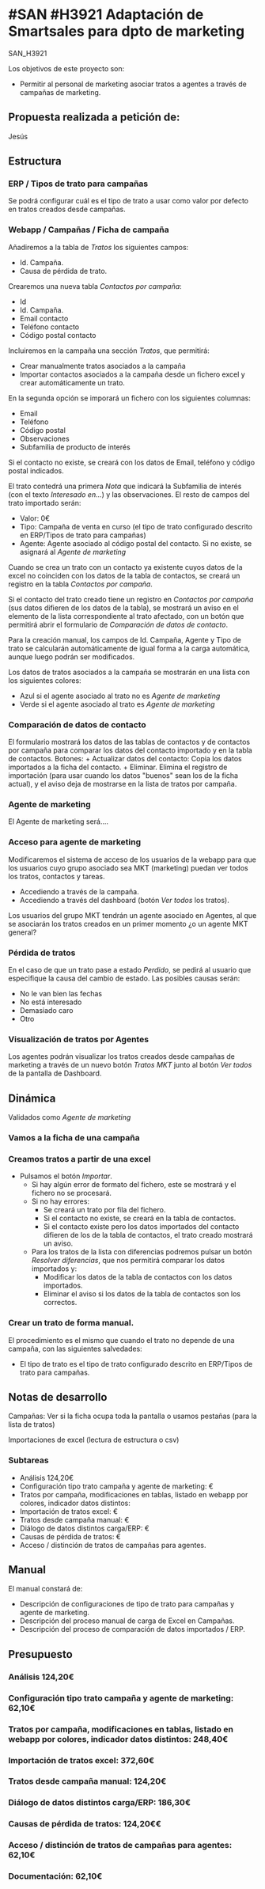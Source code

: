 # #SAN #H3921 Adaptación de Smartsales para dpto de marketing
SAN_H3921

Los objetivos de este proyecto son:
+ Permitir al personal de marketing asociar tratos a agentes a través de campañas de marketing.

## Propuesta realizada a petición de:
Jesús

## Estructura
### ERP / Tipos de trato para campañas
Se podrá configurar cuál es el tipo de trato a usar como valor por defecto en tratos creados desde campañas.

### Webapp / Campañas / Ficha de campaña
Añadiremos a la tabla de *Tratos* los siguientes campos:
+ Id. Campaña.
+ Causa de pérdida de trato.

Crearemos una nueva tabla *Contactos por campaña*:
+ Id
+ Id. Campaña.
+ Email contacto
+ Teléfono contacto
+ Código postal contacto

Incluiremos en la campaña una sección *Tratos*, que permitirá:
+ Crear manualmente tratos asociados a la campaña
+ Importar contactos asociados a la campaña desde un fichero excel y crear automáticamente un trato.

En la segunda opción se imporará un fichero con los siguientes columnas:
+ Email
+ Teléfono
+ Código postal
+ Observaciones
+ Subfamilia de producto de interés

Si el contacto no existe, se creará con los datos de Email, teléfono y código postal indicados.

El trato contedrá una primera *Nota* que indicará la Subfamilia de interés (con el texto *Interesado en...*) y las observaciones. El resto de campos del trato importado serán:
+ Valor: 0€
+ Tipo: Campaña de venta en curso (el tipo de trato configurado descrito en ERP/Tipos de trato para campañas)
+ Agente: Agente asociado al código postal del contacto. Si no existe, se asignará al *Agente de marketing*

Cuando se crea un trato con un contacto ya existente cuyos datos de la excel no coinciden con los datos de la tabla de contactos, se creará un registro en la tabla *Contactos por campaña*.

Si el contacto del trato creado tiene un registro en *Contactos por campaña* (sus datos difieren de los datos de la tabla), se mostrará un aviso en el elemento de la lista correspondiente al trato afectado, con un botón que permitirá abrir el formulario de *Comparación de datos de contacto*.

Para la creación manual, los campos de Id. Campaña, Agente y Tipo de trato se calcularán automáticamente de igual forma a la carga automática, aunque luego podrán ser modificados.

Los datos de tratos asociados a la campaña se mostrarán en una lista con los siguientes colores:
+ Azul si el agente asociado al trato no es *Agente de marketing*
+ Verde si el agente asociado al trato es *Agente de marketing*

### Comparación de datos de contacto
El formulario mostrará los datos de las tablas de contactos y de contactos por campaña para comparar los datos del contacto importado y en la tabla de contactos.
Botones:
    + Actualizar datos del contacto: Copia los datos importados a la ficha del contacto.
    + Eliminar. Elimina el registro de importación (para usar cuando los datos "buenos" sean los de la ficha actual), y el aviso deja de mostrarse en la lista de tratos por 
campaña.

### Agente de marketing
El Agente de marketing será....

### Acceso para agente de marketing
Modificaremos el sistema de acceso de los usuarios de la webapp para que los usuarios cuyo grupo asociado sea MKT (marketing) puedan ver todos los tratos, contactos y tareas.
+ Accediendo a través de la campaña.
+ Accediendo a través del dashboard (botón *Ver todos* los tratos).

Los usuarios del grupo MKT tendrán un agente asociado en Agentes, al que se asociarán los tratos creados en un primer momento ¿o un agente MKT general?

### Pérdida de tratos
En el caso de que un trato pase a estado *Perdido*, se pedirá al usuario que especifique la causa del cambio de estado.
Las posibles causas serán:
+ No le van bien las fechas
+ No está interesado
+ Demasiado caro
+ Otro

### Visualización de tratos por Agentes
Los agentes podrán visualizar los tratos creados desde campañas de marketing a través de un nuevo botón *Tratos MKT* junto al botón *Ver todos* de la pantalla de Dashboard.

## Dinámica
Validados como *Agente de marketing*
### Vamos a la ficha de una campaña

### Creamos tratos a partir de una excel
+ Pulsamos el botón *Importar*.
    + Si hay algún error de formato del fichero, este se mostrará y el fichero no se procesará.
    + Si no hay errores:
        + Se creará un trato por fila del fichero.
        + Si el contacto no existe, se creará en la tabla de contactos.
        + Si el contacto existe pero los datos importados del contacto difieren de los de la tabla de contactos, el trato creado mostrará un aviso.
    + Para los tratos de la lista con diferencias podremos pulsar un botón *Resolver diferencias*, que nos permitirá comparar los datos importados y:
        + Modificar los datos de la tabla de contactos con los datos importados.
        + Eliminar el aviso si los datos de la tabla de contactos son los correctos.

### Crear un trato de forma manual.
El procedimiento es el mismo que cuando el trato no depende de una campaña, con las siguientes salvedades:
+ El tipo de trato es el tipo de trato configurado descrito en ERP/Tipos de trato para campañas.


## Notas de desarrollo
Campañas: Ver si la ficha ocupa toda la pantalla o usamos pestañas (para la lista de tratos)

Importaciones de excel (lectura de estructura o csv)

### Subtareas
+ Análisis 124,20€
+ Configuración tipo trato campaña y agente de marketing: €
+ Tratos por campaña, modificaciones en tablas, listado en webapp por colores, indicador datos distintos:
+ Importación de tratos excel: €
+ Tratos desde campaña manual: €
+ Diálogo de datos distintos carga/ERP: €
+ Causas de pérdida de tratos: €
+ Acceso / distinción de tratos de campañas para agentes.


## Manual
El manual constará de:
+ Descripción de configuraciones de tipo de trato para campañas y agente de marketing.
+ Descripción del proceso manual de carga de Excel en Campañas.
+ Descripción del proceso de comparación de datos importados / ERP.

## Presupuesto
### Análisis 124,20€
### Configuración tipo trato campaña y agente de marketing: 62,10€
### Tratos por campaña, modificaciones en tablas, listado en webapp por colores, indicador datos distintos: 248,40€
### Importación de tratos excel: 372,60€
### Tratos desde campaña manual: 124,20€
### Diálogo de datos distintos carga/ERP: 186,30€
### Causas de pérdida de tratos: 124,20€€
### Acceso / distinción de tratos de campañas para agentes: 62,10€
### Documentación: 62,10€